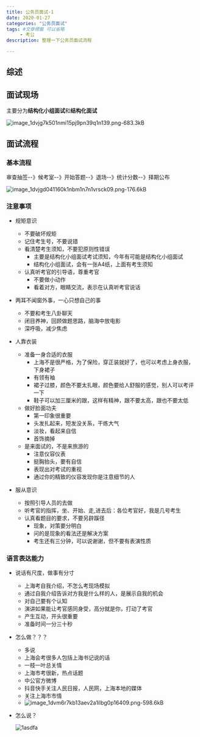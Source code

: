 ```yaml
---
title: 公务员面试-1
date: 2020-01-27
categories: "公务员面试"
tags: #文章標籤 可以省略
     - 考公
description: 整理一下公务员面试流程

---
```


## 综述

## 面试现场

主要分为**结构化小组面试**和**结构化面试**

![image_1dvjg7k501nmi15pj9pn39q1n139.png-683.3kB][1]

## 面试流程

### 基本流程

审查抽签--》候考室--》开始答题--》退场--》统计分数--》择期公布


![image_1dvjgd041160k1nbm1n7n1vrsck09.png-176.6kB][2]

### 注意事项

* 规矩意识
    * 不要破坏规矩
    * 记住考生号，不要说错
    * 看清楚考生须知，不要犯原则性错误
        * 主要是结构化小组面试考试须知，今年有可能是结构化小组面试
        * 结构化小组面试，会有一张A4纸，上面有考生须知
    * 认真听考官的引导语，尊重考官
        * 不要做小动作
        * 看着对方，眼睛交流，表示在认真听考官说话
        
* 两耳不闻窗外事，一心只想自己的事
    * 不要和考生八卦聊天
    * 闭目养神，回顾做题思路，脑海中放电影
    * 深呼吸，减少焦虑

* 人靠衣装
    * 准备一身合适的衣服
        * 上海不是很严格，为了保险，穿正装就好了，也可以考虑上身衣服，下身裙子
        * 有领有袖
        * 裙子过膝，颜色不要太扎眼，颜色要给人舒服的感觉，别人可以考评一下
        * 鞋子可以加三厘米的跟，这样有精神，跟不要太高，跟也不要太低
    * 做好脸面功夫
        * 第一印象很重要
        * 头发扎起来，短发没关系，干练大气
        * 淡妆，看起来自信
        * 首饰摘掉
    * 是来面试的，不是来旅游的
        * 注意仪容仪表
        * 挺胸抬头，要有自信
        * 表现出对考试的重视
        * 通过你的精致的仪容发现你是注意细节的人
* 服从意识
    * 按照引导人员的去做
    * 听考官的指挥，坐、开始、走,进去后：各位考官好，我是几号考生
    * 认真看题目的要求，不要另辟蹊径
        * 现象，对策要分明白
        * 问的是现象的看法还是解决方案
        * 考生还有三分钟，可以说谢谢，但不要有表演性质


### 语言表达能力

* 说话有尺度，做事有分寸
    * 上海考自我介绍，不怎么考现场模拟
    * 通过自我介绍告诉对方我是什么样的人，是展示自我的机会
    * 对自己要有个认知
    * 演讲如果能让考官感同身受，高分就是你，打动了考官
    * 产生互动，开头很重要
    * 准备时间一分三十秒
* 怎么做？？？
    * 多说
    * 上海会考很多人包括上海书记说的话
    * 一枝一叶总关情
    * 上海市考很新，热点话题
    * 中公官方微博
    * 抖音快手关注人民日报，人民网，上海本地的媒体
    * 关注上海市市情
    * ![image_1dvm6r7kb13aev2a1ilbg0p16409.png-598.6kB][3]
    
* 怎么说？

    ![1asdfa](/images/20200201-01.png)
    
  [1]: https://github.com/chuanfanyoudong/chuanfanyoudong.github.io/raw/source/source/images/20200201-01.png
  [2]: http://static.zybuluo.com/chuanfanyoudong/zfl2tsoiindviwr637eome3i/image_1dvjgd041160k1nbm1n7n1vrsck09.png
  [3]: http://static.zybuluo.com/chuanfanyoudong/6k1kwcwp7qjlrztj3104e1fi/image_1dvm6r7kb13aev2a1ilbg0p16409.png
  [4]: http://static.zybuluo.com/chuanfanyoudong/uj4ccea9n8ej6jc85b5q4cjc/image_1dvtfv99u4knvods911h917tr9.png
  [5]: https://ww3.sinaimg.cn/bmiddle/ad6a65e1ly1gbgolijwfwj20qo2rz4qp.jpg
  